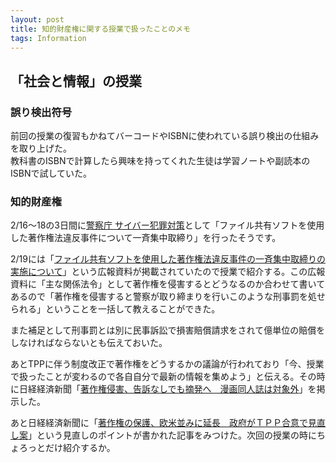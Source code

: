 ```yaml
---
layout: post
title: 知的財産権に関する授業で扱ったことのメモ
tags: Information
---
```


## 「社会と情報」の授業

### 誤り検出符号

前回の授業の復習もかねてバーコードやISBNに使われている誤り検出の仕組みを取り上げた。  
教科書のISBNで計算したら興味を持ってくれた生徒は学習ノートや副読本のISBNで試していた。

### 知的財産権

2/16〜18の3日間に[警察庁 サイバー犯罪対策](https://www.npa.go.jp/cyber/)として「ファイル共有ソフトを使用した著作権法違反事件について一斉集中取締り」を行ったそうです。

2/19には「[ファイル共有ソフトを使用した著作権法違反事件の一斉集中取締りの実施について](https://www.npa.go.jp/cyber/warning/h28/H280219.pdf)」という広報資料が掲載されていたので授業で紹介する。この広報資料に「主な関係法令」として著作権を侵害するとどうなるのか合わせて書いてあるので「著作権を侵害すると警察が取り締まりを行いこのような刑事罰を処せられる」ということを一括して教えることができた。

また補足として刑事罰とは別に民事訴訟で損害賠償請求をされて億単位の賠償をしなければならないとも伝えておいた。

あとTPPに伴う制度改正で著作権をどうするかの議論が行われており「今、授業で扱ったことが変わるので各自自分で最新の情報を集めよう」と伝える。その時に日経経済新聞「[著作権侵害、告訴なしでも摘発へ　漫画同人誌は対象外](http://www.nikkei.com/article/DGXLASDG05H81_T20C16A2CC1000/)」を掲示した。

あと日経経済新聞に「[著作権の保護、欧米並みに延長　政府がＴＰＰ合意で見直し案](http://www.nikkei.com/article/DGXLASDF24H0S_U6A220C1PP8000/)」という見直しのポイントが書かれた記事をみつけた。次回の授業の時にちょろっとだけ紹介するか。